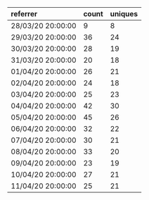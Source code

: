 | referrer          | count | uniques |
| :---------------- | :---- | :------ |
| 28/03/20 20:00:00 | 9     | 8       |
| 29/03/20 20:00:00 | 36    | 24      |
| 30/03/20 20:00:00 | 28    | 19      |
| 31/03/20 20:00:00 | 20    | 18      |
| 01/04/20 20:00:00 | 26    | 21      |
| 02/04/20 20:00:00 | 24    | 18      |
| 03/04/20 20:00:00 | 25    | 23      |
| 04/04/20 20:00:00 | 42    | 30      |
| 05/04/20 20:00:00 | 45    | 26      |
| 06/04/20 20:00:00 | 32    | 22      |
| 07/04/20 20:00:00 | 30    | 21      |
| 08/04/20 20:00:00 | 33    | 20      |
| 09/04/20 20:00:00 | 23    | 19      |
| 10/04/20 20:00:00 | 27    | 21      |
| 11/04/20 20:00:00 | 25    | 21      |